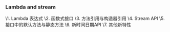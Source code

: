 ### Lambda and stream



\1. Lambda 表达式
\2. 函数式接口
\3. 方法引用与构造器引用
\4. Stream API
\5. 接口中的默认方法与静态方法
\6. 新时间日期API
\7. 其他新特性

